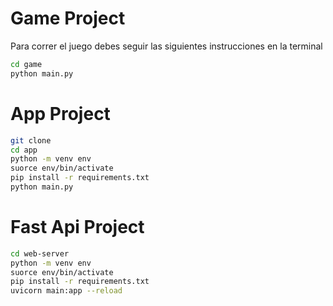 # Game Project


Para correr el juego debes seguir las siguientes instrucciones en la terminal
```sh 
cd game 
python main.py
```


# App Project

```sh clear
git clone
cd app 
python -m venv env
suorce env/bin/activate
pip install -r requirements.txt
python main.py
```

# Fast Api Project
```sh clear
cd web-server 
python -m venv env
suorce env/bin/activate
pip install -r requirements.txt
uvicorn main:app --reload
```